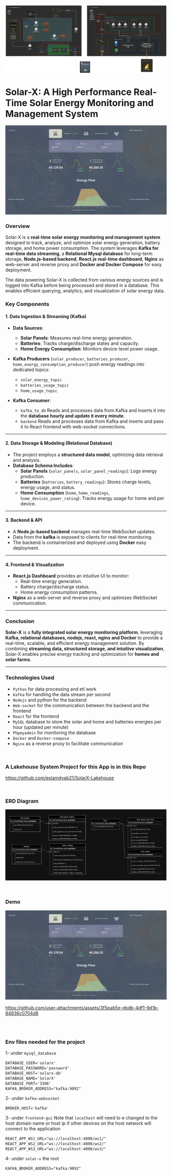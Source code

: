 ![](images/diagram-export-2-19-2025-7_39_14-AM.png)
# **Solar-X: A High Performance Real-Time Solar Energy Monitoring and Management System**

![](images/frontend3.png)
### **Overview**

Solar-X is a **real-time solar energy monitoring and management system** designed to track, analyze, and optimize solar energy generation, battery storage, and home power consumption. The system leverages **Kafka for real-time data streaming**, a **Relational Mysql database** for long-term storage, **Node.js-based backend**, **React.js real-time dashboard**, **Nginx** as web-server and reverse proxy and **Docker and Docker Compose** for easy deployment.

The data powering Solar-X is collected from various energy sources and is logged into Kafka before being processed and stored in a database. This enables efficient querying, analytics, and visualization of solar energy data.



### **Key Components**

#### **1. Data Ingestion & Streaming (Kafka)**
- **Data Sources**:
    - **Solar Panels**: Measures real-time energy generation.
    - **Batteries**: Tracks charge/discharge states and capacity.
    - **Home Energy Consumption**: Monitors device-level power usage.

- **Kafka Producers** (`solar_producer`, `batteries_producer`, `home_energy_consumption_producer`) push energy readings into dedicated topics:
    - `solar_energy_topic`
    - `batteries_usage_topic`
    - `home_usage_topic`

- **Kafka Consumer**: 
	- `kafka_to_db` Reads and processes data from Kafka and inserts it into the **database hourly and update it every minute**.
	- `backend` Reads and processes data from Kafka and inserts and pass it to React frontend with web-socket connections.


---

#### **2. Data Storage & Modeling (Relational Database)**

- The project employs a **structured data model**, optimizing data retrieval and analysis.
- **Database Schema Includes**:
    - **Solar Panels** (`solar_panels`, `solar_panel_readings`): Logs energy production.
    - **Batteries** (`batteries`, `battery_readings`): Stores charge levels, energy usage, and status.
    - **Home Consumption** (`home`, `home_readings`, `home_devices_power_rating`): Tracks energy usage for home and per device.
    
---

#### **3. Backend & API**
- A **Node.js-based backend** manages real-time WebSocket updates.
- Data from the **kafka** is exposed to clients for real-time monitoring.
- The backend is containerized and deployed using **Docker** easy deployment.

---

#### **4. Frontend & Visualization**
- **React.js Dashboard** provides an intuitive UI to monitor:
    - Real-time energy generation.
    - Battery charge/discharge status.
    - Home energy consumption patterns.
- **Nginx** as a web-server and reverse proxy and optimizes WebSocket communication.

---

### **Conclusion**

**Solar-X** is a **fully integrated solar energy monitoring platform**, leveraging **Kafka, relational databases, nodejs, react, nginx and Docker** to provide a real-time, scalable, and efficient energy management solution. By combining **streaming data, structured storage, and intuitive visualization**, Solar-X enables precise energy tracking and optimization for **homes and solar farms**.


---

### Technologies Used
- `Python` for data processing and etl work
- `Kafka` for handling the data stream per second
- `Nodejs` and python for the backend
- `Web-socket` for the communication between the backend and the frontend
- `React` for the frontend
- `MySQL` database to store the solar and home and batteries energies per hour (updated per minute)
- `Phpmyadmin` for monitoring the database
- `Docker` and `Docker-compose`
- `Nginx` as a reverse proxy to facilitate communication

<br/>

### A Lakehouse System Project for this App is in this Repo
https://github.com/eslamdyab21/SolarX-Lakehouse

<br/>

### ERD Diagram
![](images/erd-solarx.drawio2.png)

<br/>

### Demo

![](images/frontend3.png)





https://github.com/user-attachments/assets/3f5eab5e-ebdb-4df1-9d1b-84936c0704d8


<br/>
<br/>

### Env files needed for the project

1- under `mysql_database`
```env
DATABASE_USER='solarx'
DATABASE_PASSWORD='password'
DATABASE_HOST='solarx-db'
DATABASE_NAME='SolarX'
DATABASE_PORT='3306'
KAFKA_BROKER_ADDRESS="kafka:9092" 
```


2- under `kafka-websocket`
```env
BROKER_HOST='kafka'
```


3- under `frontend-gui`
Note that `localhost` will need to e changed to the host domain name or host ip 
if other devices on the host network will connect to the application

```env
REACT_APP_WS1_URL="ws://localhost:4000/ws1/"
REACT_APP_WS2_URL="ws://localhost:4000/ws2/"
REACT_APP_WS3_URL="ws://localhost:4000/ws3/"
```

4- under `solar-x` the root
```env
KAFKA_BROKER_ADDRESS="kafka:9092"
```


<br/>
<br/>

